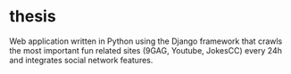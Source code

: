 # thesis

Web application written in Python using the Django framework that crawls the most important fun related sites (9GAG, Youtube, JokesCC) every 24h and integrates social network features.

